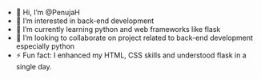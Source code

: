 - 👋 Hi, I’m @PenujaH
- 👀 I’m interested in back-end development
- 🌱 I’m currently learning python and web frameworks like flask
- 💞️ I’m looking to collaborate on project related to back-end development especially python
- ⚡ Fun fact: I enhanced my HTML, CSS skills and understood flask in a single day.
